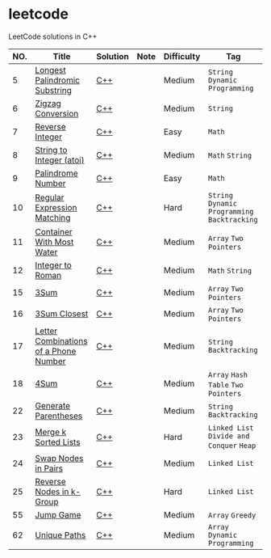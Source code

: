 # leetcode

LeetCode solutions in C++

|NO.|Title|Solution|Note|Difficulty|Tag|
|---|-----|--------|----|----------|---|
|5|[Longest Palindromic Substring](https://leetcode.com/problems/longest-palindromic-substring/description/)|[C++](algorithms/cpp/%23005_Longest%20Palindromic%20Substring.cpp)||Medium|`String` `Dynamic Programming`|
|6|[Zigzag Conversion](https://leetcode.com/problems/zigzag-conversion/description/)|[C++](algorithms/cpp/%23006_ZigZag%20Conversion.cpp)||Medium|`String`|
|7|[Reverse Integer](https://leetcode.com/problems/reverse-integer)|[C++](algorithms/cpp/%23007_Reverse%20Integer.cpp)||Easy|`Math`|
|8|[String to Integer (atoi)](https://leetcode.com/problems/string-to-integer-atoi)|[C++](algorithms/cpp/%23008_String%20to%20Integer%20(atoi).cpp)||Medium|`Math` `String`|
|9|[Palindrome Number](https://leetcode.com/problems/palindrome-number)|[C++](algorithms/cpp/%23009_Palindrome%20Number.cpp)||Easy|`Math`|
|10|[Regular Expression Matching](https://leetcode.com/problems/regular-expression-matching)|[C++](algorithms/cpp/%23010_Regular%20Expression%20Matching.cpp)||Hard|`String` `Dynamic Programming` `Backtracking`|
|11|[Container With Most Water](https://leetcode.com/problems/container-with-most-water)|[C++](algorithms/cpp/%23011_Container%20With%20Most%20Water.cpp)||Medium|`Array` `Two Pointers`|
|12|[Integer to Roman](https://leetcode.com/problems/integer-to-roman)|[C++](algorithms/cpp/%23012_Integer%20to%20Roman.cpp)||Medium|`Math` `String`|
| 15 | [3Sum](https://leetcode.com/problems/3sum)                                                                   | [C++](algorithms/cpp/%23015_3Sum.cpp)                                            |   | Medium | `Array` `Two Pointers`                    |
| 16 | [3Sum Closest](https://leetcode.com/problems/3sum-closest)                                                   | [C++](algorithms/cpp/%23016_3Sum%20Closest.cpp)                                  |   | Medium | `Array` `Two Pointers`                    |
| 17 | [Letter Combinations of a Phone Number](https://leetcode.com/problems/letter-combinations-of-a-phone-number) | [C++](algorithms/cpp/%23017_Letter%20Combinations%20of%20a%20Phone%20Number.cpp) |   | Medium | `String` `Backtracking`                   |
| 18 | [4Sum](https://leetcode.com/problems/4sum)                                                                   | [C++](algorithms/cpp/%23018_4Sum.cpp)                                            |   | Medium | `Array` `Hash Table` `Two Pointers`       |
| 22 | [Generate Parentheses](https://leetcode.com/problems/generate-parentheses)                                   | [C++](algorithms/cpp/%23022_Generate%20Parentheses.cpp)                          |   | Medium | `String` `Backtracking`                   |
| 23 | [Merge k Sorted Lists](https://leetcode.com/problems/merge-k-sorted-lists)                                   | [C++](algorithms/cpp/%23023_Merge%20k%20Sorted%20Lists.cpp)                      |   | Hard   | `Linked List` `Divide and Conquer` `Heap` |
| 24 | [Swap Nodes in Pairs](https://leetcode.com/problems/swap-nodes-in-pairs)                                     | [C++](algorithms/cpp/%23024_Swap%20Nodes%20in%20Pairs.cpp)                       |   | Medium | `Linked List`                             |
| 25 | [Reverse Nodes in k-Group](https://leetcode.com/problems/reverse-nodes-in-k-group)                           | [C++](algorithms/cpp/%23025_Reverse%20Nodes%20in%20k-Group)                      |   | Hard   | `Linked List`                             |
|55|[Jump Game](https://leetcode.com/problems/jump-game/description/)|[C++](algorithms/cpp/%2355_Jump%20Game.cpp)||Medium|`Array` `Greedy`|
|62|[Unique Paths](https://leetcode.com/problems/unique-paths/description/)|[C++](algorithms/cpp/%2362_Unique%20Paths.cpp)||Medium|`Array` `Dynamic Programming`|
